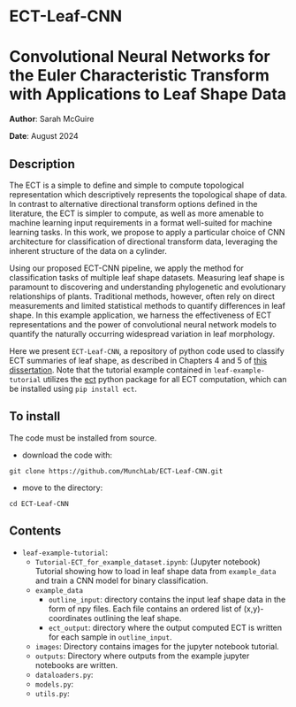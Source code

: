 # ECT-Leaf-CNN

# Convolutional Neural Networks for the Euler Characteristic Transform with Applications to Leaf Shape Data

**Author**: Sarah McGuire

**Date**: August 2024

## Description
The ECT is a simple to define and simple to compute topological representation which descriptively represents the topological shape of data. 
In contrast to alternative directional transform options defined in the literature, the ECT is simpler to compute, as well as more amenable to machine learning input requirements in a format well-suited for machine learning tasks. 
In this work, we propose to apply a particular choice of CNN architecture for classification of directional transform data, leveraging the inherent structure of the data on a cylinder. 

Using our proposed ECT-CNN pipeline, we apply the method for classification tasks of multiple leaf shape datasets.
Measuring leaf shape is paramount to discovering and understanding phylogenetic and evolutionary relationships of plants.
Traditional methods, however, often rely on direct measurements and limited statistical methods to quantify differences in leaf shape.
In this example application, we harness the effectiveness of ECT representations and the power of convolutional neural network models to quantify the naturally occurring widespread variation in leaf morphology.


Here we present `ECT-Leaf-CNN`, a repository of python code used to classify ECT summaries of leaf shape, as described in Chapters 4 and 5 of [this dissertation](https://www.proquest.com/openview/b5047898828a759dba5de90c460bde39/1?pq-origsite=gscholar&cbl=18750&diss=y).
Note that the tutorial example contained in `leaf-example-tutorial` utilizes the [ect](https://munchlab.github.io/ect/index.html#) python package for all ECT computation, which can be installed using `pip install ect`.

## To install

The code must be installed from source.

* download the code with:
```shell
git clone https://github.com/MunchLab/ECT-Leaf-CNN.git
```
* move to the directory:
```shell
cd ECT-Leaf-CNN
```


## Contents
    
- `leaf-example-tutorial`:
    - `Tutorial-ECT_for_example_dataset.ipynb`: (Jupyter notebook) Tutorial showing how to load in leaf shape data from `example_data` and train a CNN model for binary classification.
    - `example_data`
        - `outline_input`: directory contains the input leaf shape data in the form of npy files. Each file contains an ordered list of (x,y)-coordinates outlining the leaf shape.
        - `ect_output`: directory where the output computed ECT is written for each sample in `outline_input`.
    - `images`: Directory contains images for the jupyter notebook tutorial.    
    - `outputs`: Directory where outputs from the example jupyter notebooks are written.
    - `dataloaders.py`: 
    - `models.py`:
    - `utils.py`:

